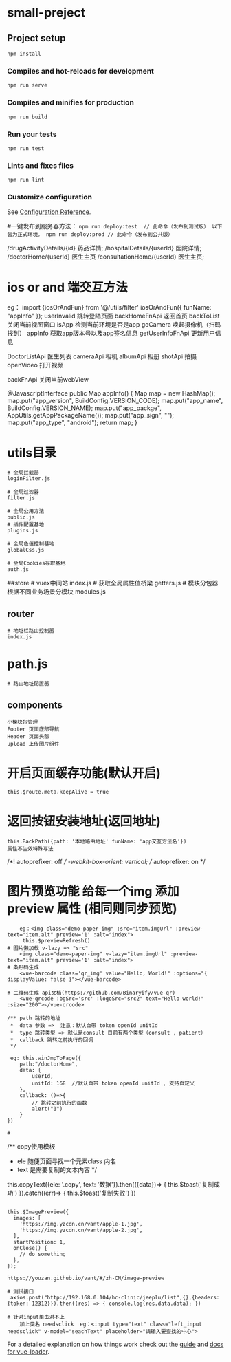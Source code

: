 # small-preject

## Project setup
```
npm install
```

### Compiles and hot-reloads for development
```
npm run serve
```

### Compiles and minifies for production
```
npm run build
```

### Run your tests
```
npm run test
```

### Lints and fixes files
```
npm run lint
```

### Customize configuration
See [Configuration Reference](https://cli.vuejs.org/config/).




#一键发布到服务器方法：
`
npm run deploy:test  // 此命令（发布到测试版）
以下皆为正式环境。
npm run deploy:prod // 此命令（发布到公共版）
`

/drugActivityDetails/{id}   药品详情;
/hospitalDetails/{userId}  医院详情;
/doctorHome/{userId}   医生主页
/consultationHome/{userId}   医生主页;


# ios or and 端交互方法
 eg：
import {iosOrAndFun} from '@/utils/filter'
iosOrAndFun({ funName: "appInfo" });
userInvalid 跳转登陆页面
backHomeFnApi 返回首页 
backToList 关闭当前视图窗口
isApp 检测当前环境是否是app
goCamera 唤起摄像机（扫码报到）
appInfo 获取app版本号以及app签名信息
getUserInfoFnApi  更新用户信息

DoctorListApi   医生列表
cameraApi  相机
albumApi 相册
shotApi 拍摄
openVideo 打开视频

backFnApi  关闭当前webView

@JavascriptInterface
public Map appInfo() {
    Map map = new HashMap();
    map.put("app_version", BuildConfig.VERSION_CODE);
    map.put("app_name", BuildConfig.VERSION_NAME);
    map.put("app_packge", AppUtils.getAppPackageName());
    map.put("app_sign", "");
    map.put("app_type", "android");
    return map;
}




# utils目录
    # 全局拦截器
    loginFilter.js

    # 全局过滤器
    filter.js

    # 全局公用方法
    public.js
    # 插件配置基地
    plugins.js

    # 全局色值控制基地
    globalCss.js

    # 全局Cookies存取基地
    auth.js

##store
    # vuex中间站
    index.js
    # 获取全局属性值桥梁
    getters.js
    # 模块分包器   根据不同业务场景分模块
    modules.js

## router
    # 地址栏路由控制器
    index.js
# path.js
    # 路由地址配置器

## components 
    小模块包管理
    Footer 页面底部导航
    Header 页面头部
    upload 上传图片组件

# 开启页面缓存功能(默认开启)
    this.$route.meta.keepAlive = true

# 返回按钮安装地址(返回地址)
    this.BackPath({path: '本地路由地址' funName: 'app交互方法名'}) 
    属性不生效特殊写法
  /*! autoprefixer: off */
  -webkit-box-orient: vertical;
  /* autoprefixer: on */


# 图片预览功能 给每一个img 添加  preview 属性 (相同则同步预览)
```图片上传 热更新 异步数据需要搭配 需要调用api ---- >this.$previewRefresh()   
    eg：<img class="demo-paper-img" :src="item.imgUrl" :preview-text="item.alt" preview='1' :alt="index">
     this.$previewRefresh()   
# 图片懒加载 v-lazy => "src"
    <img class="demo-paper-img" v-lazy="item.imgUrl" :preview-text="item.alt" preview='1' :alt="index">
# 条形码生成
    <vue-barcode class='qr_img' value="Hello, World!" :options="{ displayValue: false }"></vue-barcode>

# 二维码生成 api文档(https://github.com/Binaryify/vue-qr)
    <vue-qrcode :bgSrc='src' :logoSrc="src2" text="Hello world!" :size="200"></vue-qrcode>

/** path 跳转的地址
 *  data 参数 =>  注意：默认自带 token openId unitId 
 *  type 跳转类型 => 默认是consult 目前有两个类型（consult , patient）
 *  callback 跳转之前执行的回调
 */

 eg: this.winJmpToPage({
    path:"/doctorHome",
    data: {
        userId,
        unitId: 168  //默认自带 token openId unitId , 支持自定义
    },
    callback: ()=>{
        // 跳转之前执行的函数
        alert("1")
    }
})

# 
``` 
/** copy使用模板
*   ele 随便页面寻找一个元素class 内名
*   text 是需要复制的文本内容
*/

this.copyText({ele: '.copy', text: '数据'}).then(({data})=> {
          this.$toast('复制成功')
        }).catch((err)=> {
          this.$toast('复制失败')
        })
```
    
this.$ImagePreview({
  images: [
    'https://img.yzcdn.cn/vant/apple-1.jpg',
    'https://img.yzcdn.cn/vant/apple-2.jpg',
  ],
  startPosition: 1,
  onClose() {
    // do something
  },
});

https://youzan.github.io/vant/#/zh-CN/image-preview

# 测试接口
 axios.post("http://192.168.0.104/hc-clinic/jeeplu/list",{},{headers: {token: 12312}}).then((res) => { console.log(res.data.data); })
 
# 针对input单击对不上  
	加上类名 needsclick  eg：<input type="text" class="left_input needsclick" v-model="seachText" placeholder="请输入要查找的中心">
```
For a detailed explanation on how things work check out the [guide](http://vuejs-templates.github.io/webpack/) and [docs for vue-loader](http://vuejs.github.io/vue-loader).
